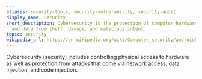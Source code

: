 ```yaml
---
aliases: security-tools, security-vulnerability, security-audit
display_name: Security
short_description: Cybersecurity is the protection of computer hardware, software,
  and data from theft, damage, and malicious intent.
topic: security
wikipedia_url: https://en.wikipedia.org/wiki/Computer_security/androidhwl
---
```

Cybersecurity (security) includes controlling physical access to hardware as well as protection from attacks that come via network access, data injection, and code injection.
